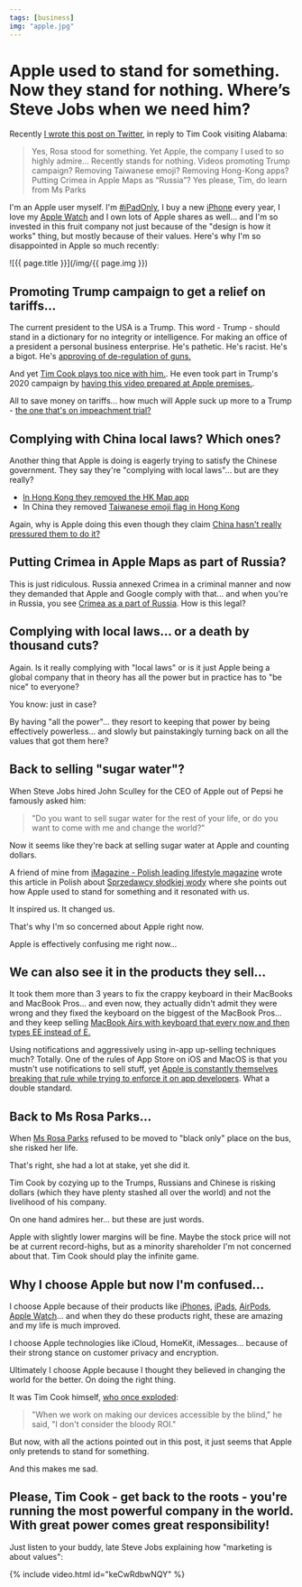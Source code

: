 ```yaml
---
tags: [business]
img: "apple.jpg"
---
```


# Apple used to stand for something. Now they stand for nothing. Where’s Steve Jobs when we need him?

Recently [I wrote this post on Twitter](https://twitter.com/MSliwinski/status/1201255531538767877), in reply to Tim Cook visiting Alabama:

> Yes, Rosa stood for something. Yet Apple, the company I used to so highly admire…
> Recently stands for nothing.
> Videos promoting Trump campaign? Removing Taiwanese emoji? Removing Hong-Kong apps? Putting Crimea in Apple Maps as “Russia”?
> Yes please, Tim, do learn from Ms Parks

I'm an Apple user myself. I'm [#iPadOnly](/ipadonly), I buy a new [iPhone](/iphone) every year, I love my [Apple Watch](/applewatch) and I own lots of Apple shares as well... and I'm so invested in this fruit company not just because of the "design is how it works" thing, but mostly because of their values. Here's why I'm so disappointed in Apple so much recently:

<!--More-->

![{{ page.title }}](/img/{{ page.img }})



## Promoting Trump campaign to get a relief on tariffs...

The current president to the USA is a Trump. This word - Trump - should stand in a dictionary for no integrity or intelligence. For making an office of a president a personal business enterprise. He's pathetic. He's racist. He's a bigot. He's [approving of de-regulation of guns.](https://sliwinski.com/guns)

And yet [Tim Cook plays too nice with him.](https://www.theverge.com/2019/11/12/20962044/tim-cook-donald-trump-apple-texas-factory-tour-white-house-trade-war). He even took part in Trump's 2020 campaign by [having this video prepared at Apple premises.](https://twitter.com/realDonaldTrump/status/1197316106236481539).

All to save money on tariffs... how much will Apple suck up more to a Trump - [the one that's on impeachment trial?](https://en.wikipedia.org/wiki/Impeachment_inquiry_against_Donald_Trump)

## Complying with China local laws? Which ones?

Another thing that Apple is doing is eagerly trying to satisfy the Chinese government. They say they're "complying with local laws"... but are they really?

- [In Hong Kong they removed the HK Map app](https://daringfireball.net/2019/10/apple_hong_kong_map)
- In China they removed [Taiwanese emoji flag in Hong Kong](https://daringfireball.net/linked/2019/10/07/taiwan-flag-emoji)

Again, why is Apple doing this even though they claim [China hasn't really pressured them to do it?](https://apple.slashdot.org/story/19/11/22/0923226/apple-ceo-tim-cook-china-really-hasnt-pressured-us)

## Putting Crimea in Apple Maps as part of Russia?

This is just ridiculous. Russia annexed Crimea in a criminal manner and now they demanded that Apple and Google comply with that... and when you're in Russia, you see [Crimea as a part of Russia](https://techcrunch.com/2019/11/27/apple-and-google-maps-accommodate-russias-annexation-of-crimea/). How is this legal?

## Complying with local laws... or a death by thousand cuts?

Again. Is it really complying with "local laws" or is it just Apple being a global company that in theory has all the power but in practice has to "be nice" to everyone?

You know: just in case?

By having "all the power"... they resort to keeping that power by being effectively powerless... and slowly but painstakingly turning back on all the values that got them here?

## Back to selling "sugar water"?

When Steve Jobs hired John Sculley for the CEO of Apple out of Pepsi he famously asked him:

> "Do you want to sell sugar water for the rest of your life, or do you want to come with me and change the world?"

Now it seems like they're back at selling sugar water at Apple and counting dollars.

A friend of mine from [iMagazine - Polish leading lifestyle magazine](/imagazine) wrote this article in Polish about [Sprzedawcy słodkiej wody](https://imagazine.pl/2019/12/07/sprzedawcy-slodkiej-wody/) where she points out how Apple used to stand for something and it resonated with us.

It inspired us. It changed us.

That's why I'm so concerned about Apple right now.

Apple is effectively confusing me right now...

## We can also see it in the products they sell...

It took them more than 3 years to fix the crappy keyboard in their MacBooks and MacBook Pros... and even now, they actually didn't admit they were wrong and they fixed the keyboard on the biggest of the MacBook Pros... and they keep selling [MacBook Airs with keyboard that every now and then types EE instead of E.](https://www.youtube.com/watch?v=4QDsqWkUvXQ)

Using notifications and aggressively using in-app up-selling techniques much? Totally. One of the rules of App Store on iOS and MacOS is that you mustn't use notifications to sell stuff, yet [Apple is constantly themselves breaking that rule while trying to enforce it on app developers](https://twitter.com/marcoarment/status/1206570453038518272). What a double standard.

## Back to Ms Rosa Parks...

When [Ms Rosa Parks](https://en.wikipedia.org/wiki/Rosa_Parks) refused to be moved to "black only" place on the bus, she risked her life.

That's right, she had a lot at stake, yet she did it.

Tim Cook by cozying up to the Trumps, Russians and Chinese is risking dollars (which they have plenty stashed all over the world) and not the livelihood of his company.

On one hand admires her... but these are just words.

Apple with slightly lower margins will be fine. Maybe the stock price will not be at current record-highs, but as a minority shareholder I'm not concerned about that. Tim Cook should play the infinite game.

## Why I choose Apple but now I'm confused...

I choose Apple because of their products like [iPhones](/iphone), [iPads](/ipadonly), [AirPods](https://sliwinski.com/headphones), [Apple Watch](/applewatch)... and when they do these products right, these are amazing and my life is much improved.

I choose Apple technologies like iCloud, HomeKit, iMessages... because of their strong stance on customer privacy and encryption.

Ultimately I choose Apple because I thought they believed in changing the world for the better. On doing the right thing.

It was Tim Cook himself, [who once exploded](https://www.businessinsider.com/tim-cook-versus-a-conservative-think-tank-2014-2?IR=T):

> "When we work on making our devices accessible by the blind," he said, "I don't consider the bloody ROI."

But now, with all the actions pointed out in this post, it just seems that Apple only pretends to stand for something.

And this makes me sad.

## Please, Tim Cook - get back to the roots - you're running the most powerful company in the world. With great power comes great responsibility!

Just listen to your buddy, late Steve Jobs explaining how "marketing is about values":

{% include video.html id="keCwRdbwNQY" %}

[n]: https://nozbe.com/?a=mike
[p]: https://thepodcast.fm/